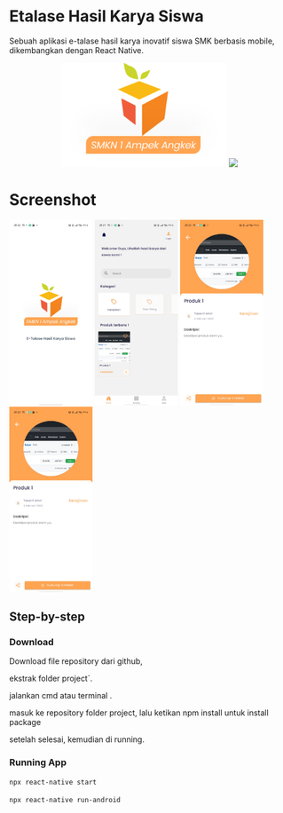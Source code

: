 # Etalase Hasil Karya Siswa

Sebuah aplikasi e-talase hasil karya inovatif siswa SMK berbasis mobile, dikembangkan dengan React Native.

<p align="center">
  <img src="src/images/logo2.png" width="300" />
  <img src="https://lampungkode.id/wp-content/uploads/2021/08/react-native-logo.png" width="200" />
</p>

# Screenshot

<p align="left">
  <img src="src/images/1.jpg" width="150" />
  <img src="src/images/2.jpg" width="150" />
  <img src="src/images/3.jpg" width="150" />
  <img src="src/images/3.jpg" width="150" />
</p>

## Step-by-step

### Download

Download file repository dari github,

ekstrak folder project`.

jalankan cmd atau terminal .

masuk ke repository folder project, lalu ketikan npm install untuk install package

setelah selesai, kemudian di running.

### Running App

```
npx react-native start

npx react-native run-android

```
